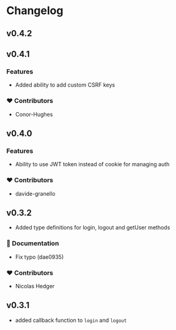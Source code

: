 # Changelog

## v0.4.2

## v0.4.1

### Features

- Added ability to add custom CSRF keys

### ❤️ Contributors

- Conor-Hughes

## v0.4.0

### Features

- Ability to use JWT token instead of cookie for managing auth

### ❤️ Contributors

- davide-granello

## v0.3.2

- Added type definitions for login, logout and getUser methods

### 📖 Documentation

- Fix typo (dae0935)

### ❤️ Contributors

- Nicolas Hedger

## v0.3.1

- added callback function to `login` and `logout`
